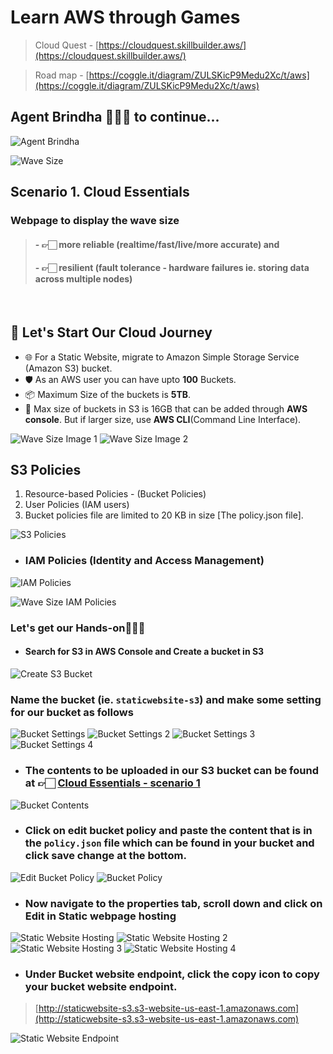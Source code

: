 # Learn AWS through Games

> Cloud Quest - [https://cloudquest.skillbuilder.aws/](https://cloudquest.skillbuilder.aws/)

> Road map - [https://coggle.it/diagram/ZULSKicP9Medu2Xc/t/aws](https://coggle.it/diagram/ZULSKicP9Medu2Xc/t/aws)

## Agent Brindha 🕵🏻‍♀️ to continue...

![Agent Brindha](https://github.com/Brindha-m/AWS_Games/assets/72887609/1440deaa-473b-4648-946c-dc2802e7375a)

![Wave Size](https://github.com/Brindha-m/AWS_Games/assets/72887609/a94f663e-1fd4-41a7-aa68-622ca532d242)

## Scenario 1. Cloud Essentials

### Webpage to display the wave size
> #### - 👉🏻 more reliable (realtime/fast/live/more accurate) and
> #### - 👉🏻 resilient (fault tolerance - hardware failures ie. storing data across multiple nodes)

<br> 


## 🚀 Let's Start Our Cloud Journey

* 🌐 For a Static Website, migrate to Amazon Simple Storage Service (Amazon S3) bucket.
* 🛡️ As an AWS user you can have upto **100** Buckets.
* 📦 Maximum Size of the buckets is **5TB**.
* 🚀 Max size of buckets in S3 is 16GB that can be added through **AWS console**. But if larger size, use **AWS CLI**(Command Line Interface).

![Wave Size Image 1](https://github.com/Brindha-m/AWS_Games/assets/72887609/03ecaadf-45fb-44cf-a677-aec3582e2fb9)
![Wave Size Image 2](https://github.com/Brindha-m/AWS_Games/assets/72887609/cb35b1fe-d6df-415d-b2c5-8dfa674e7007)

## S3 Policies

1. Resource-based Policies - (Bucket Policies)
2. User Policies (IAM users)
3. Bucket policies file are limited to 20 KB in size [The policy.json file].

![S3 Policies](https://github.com/Brindha-m/AWS_Games/assets/72887609/29235d51-f1ae-45d3-8b27-92ee3885f0fc)

- ### IAM Policies (Identity and Access Management)

![IAM Policies](https://github.com/Brindha-m/AWS_Games/assets/72887609/2cbaacc4-5e0b-4b90-9c9f-05d46abc2cfb)

![Wave Size IAM Policies](https://github.com/Brindha-m/AWS_Games/assets/72887609/9f5e1eab-3323-4535-840d-dc18b8d90552)

### Let's get our Hands-on🧑🏻‍💻

- #### Search for S3 in AWS Console and Create a bucket in S3

![Create S3 Bucket](https://github.com/Brindha-m/AWS_Games/assets/72887609/1860e7a2-3a65-4403-85f1-efb4c54989cb)

### Name the bucket (ie. `staticwebsite-s3`) and make some setting for our bucket as follows

![Bucket Settings](https://github.com/Brindha-m/AWS_Games/assets/72887609/c7438a11-4289-4521-9d7b-41ba980661f7)
![Bucket Settings 2](https://github.com/Brindha-m/AWS_Games/assets/72887609/02651219-77ab-4249-aee6-f7e1af988db3)
![Bucket Settings 3](https://github.com/Brindha-m/AWS_Games/assets/72887609/10085ec8-752e-4f74-9fc7-beae0bf16909)
![Bucket Settings 4](https://github.com/Brindha-m/AWS_Games/assets/72887609/bbd3ec36-10ee-4b43-b0a2-dcd31352e18b)

- ### The contents to be uploaded in our S3 bucket can be found at 👉🏻 [Cloud Essentials - scenario 1](https://github.com/Brindha-m/AWS_Games/tree/main/Cloud%20Practitioner/Static%20Website%20Utils)

![Bucket Contents](https://github.com/Brindha-m/AWS_Games/assets/72887609/5abc449b-ab91-42db-abb8-67db1fb661c1)

- ### Click on edit bucket policy and paste the content that is in the `policy.json` file which can be found in your bucket and click save change at the bottom.

![Edit Bucket Policy](https://github.com/Brindha-m/AWS_Games/assets/72887609/5d6ff8fc-5c9f-420f-b6df-b9d99b56990c)
![Bucket Policy](https://github.com/Brindha-m/AWS_Games/assets/72887609/010589eb-ba7a-44f5-b814-3da2f1c9be3a)

- ### Now navigate to the properties tab, scroll down and click on Edit in Static webpage hosting

![Static Website Hosting](https://github.com/Brindha-m/AWS_Games/assets/72887609/bd7763ba-629c-4797-86d0-523ea348f774)
![Static Website Hosting 2](https://github.com/Brindha-m/AWS_Games/assets/72887609/c766920f-7f7a-4a0e-849f-2f130daf31c5)
![Static Website Hosting 3](https://github.com/Brindha-m/AWS_Games/assets/72887609/4e72a290-72da-4c96-8e6c-8d39bc63cd84)
![Static Website Hosting 4](https://github.com/Brindha-m/AWS_Games/assets/72887609/c8b072a1-8e29-419f-bc06-159efd34c82d)

- ### Under Bucket website endpoint, click the copy icon to copy your bucket website endpoint.

> [http://staticwebsite-s3.s3-website-us-east-1.amazonaws.com](http://staticwebsite-s3.s3-website-us-east-1.amazonaws.com)

![Static Website Endpoint](https://github.com/Brindha-m/AWS_Games/assets/72887609/33aa3d8a-97e9-476f-af3d-a109311e68cd)
